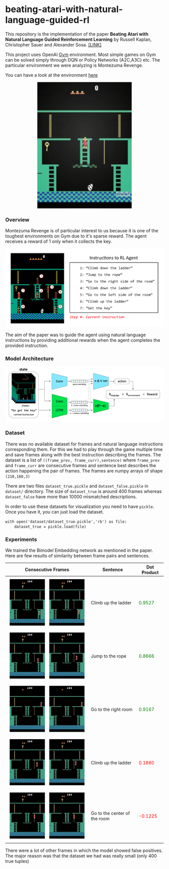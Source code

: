 # beating-atari-with-natural-language-guided-rl

This repository is the implementation of the paper **Beating Atari with Natural Language Guided Reinforcement Learning** by Russell Kaplan, Christopher Sauer and Alexander Sosa. [[LINK]](https://arxiv.org/abs/1704.05539)

This project uses OpenAI [Gym](https://gym.openai.com) environment. Most simple games on Gym can be solved simply through DQN or Policy Networks (A2C,A3C) etc. The particular environment we were analyzing is Montezuma Revenge.

You can have a look at the environment [here](https://gym.openai.com/envs/MontezumaRevenge-v0/)

<center>
<img style="width:300px;height:400px" src = "images/environment.gif">
</center>


### Overview

Montezuma Revenge is of particular interest to us because it is one of the toughest environments on Gym due to it's sparse reward. The agent receives a reward of 1 only when it collects the key.

![](images/instructions.png)

The aim of the paper was to guide the agent using natural language instructions by providing additional rewards when the agent completes the provided instruction.

### Model Architecture
![](images/architecture.png)

### Dataset

There was no available dataset for frames and natural language instructions corresponding them. For this we had to play through the game multiple time and save frames along with the best instruction describing the frames. The dataset is a list of `((frame_prev, frame_curr),sentence)` where `frame_prev` and `frame_curr` are consecutive frames and sentence best describes the action happening the pair of frames. The frames are numpy arrays of shape `(210,160,3)`

There are two files `dataset_true.pickle` and `dataset_false.pickle` in `dataset/` directory. The size of `dataset_true` is around 400 frames whereas `dataset_false` have more than 10000 mismatched descriptions.

In order to use these datasets for visualization you need to have `pickle`. Once you have it, you can just load the dataset.

```
with open('dataset/dataset_true.pickle','rb') as file:
	dataset_true = pickle.load(file)
```

### Experiments

We trained the Bimodel Embedding network as mentioned in the paper. Here are few results of similarity between frame pairs and sentences.

| Consecutive Frames | Sentence | Dot Product |
|--------------------|----------|-------------|
|![](images/img1.jpg)| Climb up the ladder | <p style="color:green">0.9527</p> |
|![](images/img2.jpg)| Jump to the rope | <p style="color:green">0.8666</p> |
|![](images/img3.jpg)| Go to the right room | <p style="color:green">0.9167</p> |
|![](images/img4.jpg)| Climb up the ladder | <p style="color:red">0.1860</p> |
|![](images/img5.jpg)| Go to the center of the room | <p style="color:red">-0.1225</p> |

There were a lot of other frames in which the model showed false positives. The major reason was that the dataset we had was really small (only 400 true tuples)